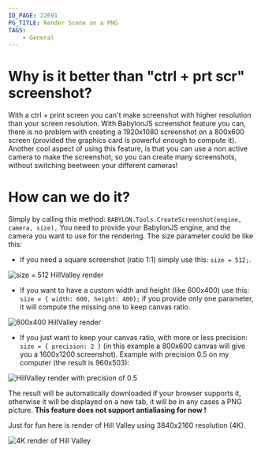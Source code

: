 ```yaml
---
ID_PAGE: 22691
PG_TITLE: Render Scene on a PNG
TAGS:
    - General
---
```

# Why is it better than "ctrl + prt scr" screenshot?

With a ctrl + print screen you can't make screenshot with higher resolution than your screen resolution. With BabylonJS screenshot feature you can, there is no problem with creating a 1920x1080 screenshot on a 800x600 screen (provided the graphics card is powerful enough to compute it).
Another cool aspect of using this feature, is that you can use a non active camera to make the screenshot, so you can create many screenshots, without switching beetween your different cameras!

# How can we do it?

Simply by calling this method: `BABYLON.Tools.CreateScreenshot(engine, camera, size),`
You need to provide your BabylonJS engine, and the camera you want to use for the rendering.
The size parameter could be like this:

* If you need a square screenshot (ratio 1:1) simply use this: `size = 512;`.

![size = 512 HillValley render](http://pix.keuse.fr/images/screencdc.png)

* If you want to have a custom width and height (like 600x400) use this: `size = { width: 600, height: 400};` if you provide only one parameter, it will compute the missing one to keep canvas ratio.

![600x400 HillValley render](http://pix.keuse.fr/images/screenvwv.png)

* If you just want to keep your canvas ratio, with more or less precision: `size = { precision: 2 }` (in this example a 800x600 canvas will give you a 1600x1200 screenshot).
Example with precision 0.5 on my computer (the result is 960x503):

![HillValley render with precision of 0.5](http://pix.keuse.fr/images/screenhsh.png)

The result will be automatically downloaded if your browser supports it, otherwise it will be displayed on a new tab, it will be in any cases a PNG picture. **This feature does not support antialiasing for now !**

Just for fun here is render of Hill Valley using 3840x2160 resolution (4K).

![4K render of Hill Valley](http://pix.keuse.fr/images/screenjqj.jpg)